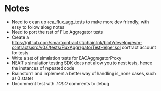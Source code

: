 # Notes

- Need to clean up aca_flux_agg_tests to make more dev friendly, with easy to follow along notes
- Need to port the rest of Flux Aggregator tests
- Create a https://github.com/smartcontractkit/chainlink/blob/develop/evm-contracts/src/v0.6/tests/FluxAggregatorTestHelper.sol contract account for tests
- Write a set of simulation tests for EACAggregatorProxy
- NEAR's simulation testing SDK does not allow you to nest tests, hence the instances of repeated code
- Brainstorm and implement a better way of handling is_none cases, such as 0 states
- Uncomment test with *TODO* comments to debug